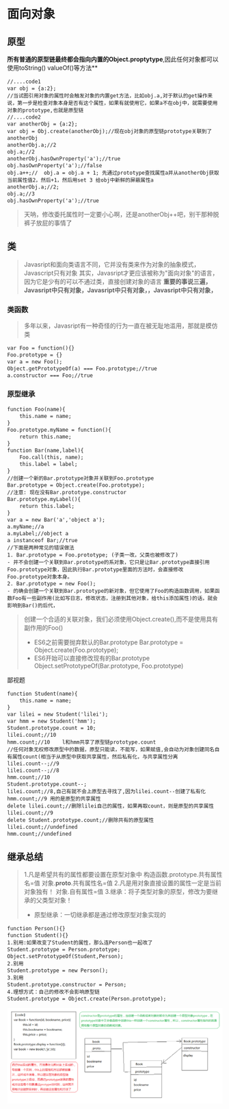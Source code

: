 # 面向对象

## 原型
**所有普通的原型链最终都会指向内置的Object.proptytype**,因此任何对象都可以使用toString() valueOf()等方法**

```
//....code1
var obj = {a:2};
//当试图引用对象的属性时会触发对象的内置get方法，比如obj.a,对于默认的get操作来说，第一步是检查对象本身是否有这个属性，如果有就使用它，如果a不在obj中，就需要使用对象的prototype,也就是原型链
//....code2
var anotherObj = {a:2};
var obj = Obj.create(anotherObj);//现在obj对象的原型链prototype关联到了anotherObj
anotherObj.a;//2
obj.a;//2
anotherObj.hasOwnProperty('a');//true
obj.hasOwnProperty('a');//false
obj.a++;//  obj.a = obj.a + 1; 先通过prototype查找属性a并从anotherObj获取当前属性值2，然后+1，然后用set 3 给obj中新鲜的屏蔽属性a
anotherObj.a;//2;
obj.a;//3
obj.hasOwnProperty('a');//true
```
> 天呐，修改委托属性时一定要小心啊，还是anotherObj++吧，别干那种脱裤子放屁的事情了

## 类
> Javasript和面向类语言不同，它并没有类来作为对象的抽象模式，Javascript只有对象
> 其实，Javasript才更应该被称为"面向对象"的语言，因为它是少有的可以不通过类，直接创建对象的语言
> **重要的事说三遍，Javasript中只有对象，Javasript中只有对象，，Javasript中只有对象，**
### 类函数
> 多年以来，Javasript有一种奇怪的行为一直在被无耻地滥用，那就是模仿类
```
var Foo = function(){}
Foo.prototype = {}
var a = new Foo();
Object.getPrototypeOf(a) === Foo.prototype;//true
a.constructor === Foo;//true
```
### 原型继承
```
function Foo(name){
    this.name = name;
}
Foo.prototype.myName = function(){
    return this.name;
}
function Bar(name,label){
    Foo.call(this, name);
    this.label = label;
}
//创建一个新的Bar.prototype对象并关联到Foo.prototype
Bar.prototype = Object.create(Foo.prototype);
//注意: 现在没有Bar.prototype.constructor
Bar.prototype.myLabel(){
    return this.label;
}
var a = new Bar('a','object a');
a.myName;//a
a.myLabel;//object a
a instanceof Bar;//true
//下面是两种常见的错误做法
1. Bar.prototype = Foo.prototype; (子类一改，父类也被修改了)
- 并不会创建一个关联到Bar.prototype的系对象，它只是让Bar.prototype直接引用Foo.prototype对象，因此执行Bar.prototype里面的方法时，会直接修改Foo.prototype对象本身。
2. Bar.prototype = new Foo();
- 的确会创建一个关联到Bar.prototype的新对象，但它使用了Foo的构造函数调用，如果函数Foo有一些副作用(比如写日志，修改状态，注册到其他对象，给this添加属性)的话，就会影响到Bar()的后代，
```
> 创建一个合适的关联对象，我们必须使用Object.create(),而不是使用具有副作用的Foo()
> - ES6之前需要抛弃默认的Bar.prototype
> Bar.prototype = Object.create(Foo.prototype);
> - ES6开始可以直接修改现有的Bar.prototype
> Object.setPrototypeOf(Bar.prototype, Foo.prototype)

鄙视题
```
function Student(name){
    this.name = name;
}
var lilei = new Student('lilei');
var hmm = new Student('hmm');
Student.prototype.count = 10;
lilei.count;//10
hmm.count;//10    l和hmm共享了原型链prototype.count
//任何对象无权修改原型中的数据，原型只能读，不能写，如果赋值,会自动为对象创建同名自有属性count(相当于从原型中获取共享属性，然后私有化，与共享属性分离
lilei.count--;//9
lilei.count--;//8
hmm.count;//10
Student.prototype.count--;
lilei.count;//8,自己有就不会上原型去寻找了,因为lilei.count--创建了私有化
hmm.count;//9 用的是原型的共享属性
delete lilei.count;//删除lilei自己的属性，如果再取count，则是原型的共享属性
lilei.count;//9
delete Student.prototype.count;//删除共有的原型属性
lilei.count;//undefined
hmm.count;//undefined
```

## 继承总结
> 1.凡是希望共有的属性都要设置在原型对象中
> 构造函数.prototype.共有属性名=值
> 对象.__proto__.共有属性名=值
> 2.凡是用对象直接设置的属性一定是当前对象独有！
> 对象.自有属性=值
> 3.继承：将子类型对象的原型，修改为要继承的父类型对象！
> - 原型继承：一切继承都是通过修改原型对象实现的
```
function Person(){}
function Student(){}
1.别用:如果改变了Student的属性，那么连Person也一起改了
Student.prototype = Person.prototype;
Object.setPrototypeOf(Student,Person);
2.别用
Student.prototype = new Person();
3.别用
Student.prototype.constructor = Person;
4.理想方式：自己的修改不会影响原型链
Student.prototype = Object.create(Person.prototype);
```
![](原型继承图.png)